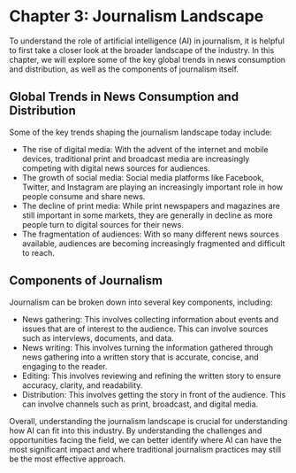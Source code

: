 Chapter 3: Journalism Landscape
===============================

To understand the role of artificial intelligence (AI) in journalism, it is helpful to first take a closer look at the broader landscape of the industry. In this chapter, we will explore some of the key global trends in news consumption and distribution, as well as the components of journalism itself.

Global Trends in News Consumption and Distribution
--------------------------------------------------

Some of the key trends shaping the journalism landscape today include:

* The rise of digital media: With the advent of the internet and mobile devices, traditional print and broadcast media are increasingly competing with digital news sources for audiences.
* The growth of social media: Social media platforms like Facebook, Twitter, and Instagram are playing an increasingly important role in how people consume and share news.
* The decline of print media: While print newspapers and magazines are still important in some markets, they are generally in decline as more people turn to digital sources for their news.
* The fragmentation of audiences: With so many different news sources available, audiences are becoming increasingly fragmented and difficult to reach.

Components of Journalism
------------------------

Journalism can be broken down into several key components, including:

* News gathering: This involves collecting information about events and issues that are of interest to the audience. This can involve sources such as interviews, documents, and data.
* News writing: This involves turning the information gathered through news gathering into a written story that is accurate, concise, and engaging to the reader.
* Editing: This involves reviewing and refining the written story to ensure accuracy, clarity, and readability.
* Distribution: This involves getting the story in front of the audience. This can involve channels such as print, broadcast, and digital media.

Overall, understanding the journalism landscape is crucial for understanding how AI can fit into this industry. By understanding the challenges and opportunities facing the field, we can better identify where AI can have the most significant impact and where traditional journalism practices may still be the most effective approach.
